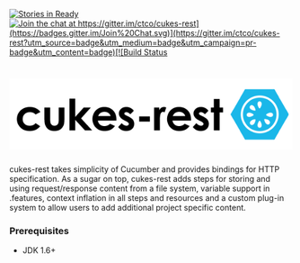 [![Stories in Ready](https://badge.waffle.io/ctco/cukes-rest.png?label=ready&title=Ready)](https://waffle.io/ctco/cukes-rest)[![Join the chat at https://gitter.im/ctco/cukes-rest](https://badges.gitter.im/Join%20Chat.svg)](https://gitter.im/ctco/cukes-rest?utm_source=badge&utm_medium=badge&utm_campaign=pr-badge&utm_content=badge)[![Build Status](https://snap-ci.com/ctco/cukes-rest/branch/master/build_image)](https://snap-ci.com/ctco/cukes-rest/branch/master)
# ![Logo](cukes-rest-logo.png)
cukes-rest takes simplicity of Cucumber and provides bindings for HTTP specification. As a sugar on top, cukes-rest
adds steps for storing and using request/response content from a file system, variable support in .features, context 
inflation in all steps and resources and a custom plug-in system to allow users to add additional project specific
content.           
### Prerequisites
- JDK 1.6+
